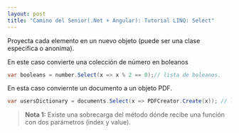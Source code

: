 ```yaml
---
layout: post
title: "Camino del Senior(.Net + Angular): Tutorial LINQ: Select"
---
```


Proyecta cada elemento en un nuevo objeto <!--more-->(puede ser una clase especifica o anonima).

En este caso convierte una colección de número en boleanos
```csharp
var booleans = number.Select(x => x % 2 == 0);// lista de boleanos.
```
En esta caso conviernte un documento a un objeto PDF.
```csharp
var usersDictionary = documents.Select(x => PDFCreator.Create(x)); // lista de PDFs
```
> **Nota 1:** Existe una sobrecarga del método dónde recibe una función con dos parámetros (index y value).
